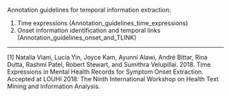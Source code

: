 Annotation guidelines for temporal information extraction:

1. Time expressions (Annotation_guidelines_time_expressions)
2. Onset information identification and temporal links (Annotation_guidelines_onset_and_TLINK)

---

[1] Natalia Viani, Lucia Yin, Joyce Kam, Ayunni Alawi, André Bittar, Rina Dutta, Rashmi Patel, Robert Stewart, and Sumithra Velupillai. 2018. Time Expressions in Mental Health Records for Symptom Onset Extraction. Accepted at LOUHI 2018: The Ninth International Workshop on Health Text Mining and Information Analysis.
